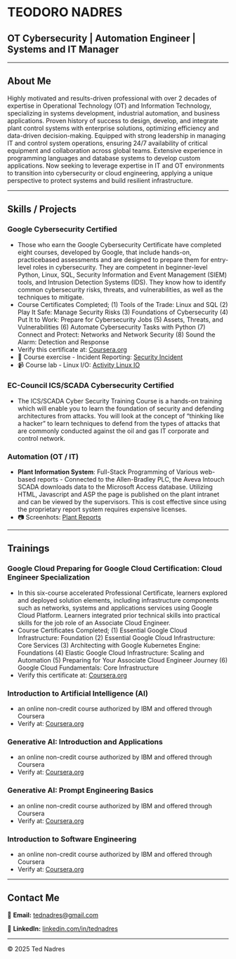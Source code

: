 # TEODORO NADRES

## **OT Cybersecurity | Automation Engineer | Systems and IT Manager**

---

## About Me
Highly motivated and results-driven professional with over 2 decades of expertise in Operational Technology (OT) and Information Technology, specializing in systems development, industrial automation, and business applications. Proven history of success to design, develop, and integrate plant control systems with enterprise solutions, optimizing efficiency and data-driven decision-making. Equipped with strong leadership in managing IT and control system operations, ensuring 24/7 availability of critical equipment and collaboration across global teams. Extensive experience in programming languages and database systems to develop custom applications. Now seeking to leverage expertise in IT and OT environments to transition into cybersecurity or cloud engineering, applying a unique perspective to protect systems and build resilient infrastructure.


---


## Skills / Projects
### Google Cybersecurity Certified
- Those who earn the Google Cybersecurity Certificate have completed
eight courses, developed by Google, that include hands-on, practicebased assessments and are designed to prepare them for entry-level
roles in cybersecurity. They are competent in beginner-level Python,
Linux, SQL, Security Information and Event Management (SIEM) tools,
and Intrusion Detection Systems (IDS). They know how to identify
common cybersecurity risks, threats, and vulnerabilities, as well as the
techniques to mitigate.
- Course Certificates Completed;
(1) Tools of the Trade: Linux and SQL
(2) Play It Safe: Manage Security Risks
(3) Foundations of Cybersecurity
(4) Put It to Work: Prepare for Cybersecurity Jobs
(5) Assets, Threats, and Vulnerabilities
(6) Automate Cybersecurity Tasks with Python
(7) Connect and Protect: Networks and Network Security
(8) Sound the Alarm: Detection and Response
- Verify this certificate at: [Coursera.org](https://coursera.org/verify/professional-cert/XSUI8TOQSEMU)
- 📄 Course exercise - Incident Reporting: [Security Incident](https://drive.google.com/file/d/1SUirHCpjKH6HbuM7nPa0lb_ki443RUC1/view?usp=drive_link)
- 📹 Course lab - Linux I/O: [Activity Linux IO](https://drive.google.com/file/d/1SwEOWPS6pxgpAJK2eRPFQWuoDC9i9VND/view?usp=drive_link)
  
### EC-Council ICS/SCADA Cybersecurity Certified
- The ICS/SCADA Cyber Security Training Course is a hands-on training which will enable you to learn the foundation of security and defending architectures from attacks. You will look at the concept of “thinking like a hacker” to learn techniques to defend from the types of attacks that are commonly conducted against the oil and gas IT corporate and control network.

### Automation (OT / IT)
- **Plant Information System**: Full-Stack Programming of Various web-based reports - Connected to the Allen-Bradley PLC, the Aveva Intouch SCADA downloads data to the Microsoft Access database. Utilizing HTML, Javascript and ASP the page is published on the plant intranet and can be viewed by the supervisors. This is cost effective since using the proprietary report system requires expensive licenses.
- 📷 Screenhots: [Plant Reports](https://tednadres.github.io/portfolio/PlantView1.png)


---


## Trainings
### Google Cloud Preparing for Google Cloud Certification: Cloud Engineer Specialization
- In this six-course accelerated Professional Certificate, learners
explored and deployed solution elements, including infrastructure
components such as networks, systems and applications services
using Google Cloud Platform. Learners integrated prior technical skills
into practical skills for the job role of an Associate Cloud Engineer.
- Course Certificates Completed;
(1) Essential Google Cloud Infrastructure: Foundation
(2) Essential Google Cloud Infrastructure: Core Services
(3) Architecting with Google Kubernetes Engine: Foundations
(4) Elastic Google Cloud Infrastructure: Scaling and Automation
(5) Preparing for Your Associate Cloud Engineer Journey
(6) Google Cloud Fundamentals: Core Infrastructure
- Verify this certificate at: [Coursera.org](https://coursera.org/verify/professional-cert/Y6WC66VELHAT)
  
### Introduction to Artificial Intelligence (AI)
- an online non-credit course authorized by IBM and offered through Coursera
- Verify at: [Coursera.org](https://coursera.org/verify/6BZ8MWYIFK9J)

### Generative AI: Introduction and Applications
- an online non-credit course authorized by IBM and offered through Coursera
- Verify at: [Coursera.org](https://coursera.org/verify/1JKFB1WD1IYQ)

### Generative AI: Prompt Engineering Basics
- an online non-credit course authorized by IBM and offered through Coursera
- Verify at: [Coursera.org](https://coursera.org/verify/M6QJCC5WLIQ1)

### Introduction to Software Engineering
- an online non-credit course authorized by IBM and offered through Coursera
- Verify at: [Coursera.org](https://coursera.org/verify/9I6Z2D10K2LQ)


---


## Contact Me
📧 **Email:** [tednadres@gmail.com](mailto:tednadres@gmail.com)

🔗 **LinkedIn:** [linkedin.com/in/tednadres](https://www.linkedin.com/in/ted-nadres-5892291a4)

---

&copy; 2025 Ted Nadres
